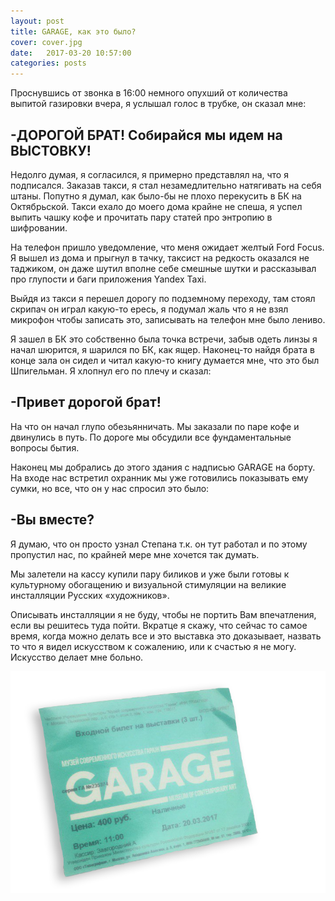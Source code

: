 ```yaml
---
layout: post
title: GARAGE, как это было?
cover: cover.jpg
date:   2017-03-20 10:57:00
categories: posts
---
```





Проснувшись от звонка в 16:00 немного опухший от количества выпитой газировки вчера,
я услышал голос в трубке, он сказал мне:

## -ДОРОГОЙ БРАТ! Собирайся мы идем на ВЫСТОВКУ!

Недолго думая, я согласился, я примерно представлял на, что я подписался.
Заказав такси, я стал незамедлительно натягивать на себя штаны. Попутно я думал, как было-бы не плохо перекусить в БК на Октябрьской.
Такси ехало до моего дома крайне не спеша, я успел выпить чашку кофе и прочитать пару статей про энтропию в шифровании.

На телефон пришло уведомление, что меня ожидает желтый Ford Focus.
Я вышел из дома и прыгнул в тачку, таксист на редкость оказался не таджиком, он даже шутил вполне себе смешные шутки и рассказывал про глупости и баги приложения Yandex Taxi.

Выйдя из такси я перешел дорогу по подземному переходу, там стоял скрипач он играл какую-то ересь, я подумал жаль что я не взял микрофон чтобы записать это, записывать на телефон мне было лениво.

Я зашел в БК это собственно была точка встречи, забыв одеть линзы я начал шюрится, я шарился по БК, как ящер. Наконец-то найдя брата в конце зала он сидел и читал какую-то книгу думается мне, что это был Шпигельман. Я хлопнул его по плечу и сказал:
## -Привет дорогой брат!
На что он начал глупо обезьянничать.
Мы заказали по паре кофе и двинулись в путь. По дороге мы обсудили все фундаментальные вопросы бытия.

Наконец мы добрались до этого здания с надписью GARAGE на борту.
На входе нас встретил охранник мы уже готовились показывать ему сумки, но все, что он у нас спросил это было:

## -Вы вместе?
Я думаю, что он просто узнал Степана т.к. он тут работал и по этому пропустил нас, по крайней мере мне хочется так думать.

Мы залетели на кассу купили пару биликов и уже были готовы к культурному обогащению и визуальной стимуляции на великие инсталляции Русских «художников».

Описывать инсталляции я не буду, чтобы не портить Вам впечатления, если вы решитесь туда пойти. Вкратце я скажу, что сейчас то самое время, когда можно делать все и это выставка это доказывает, назвать то что я видел искусством к сожалению, или к счастью я не могу.  Искусство делает мне больно.


<img src="/images/garage.png" alt="newgarage">
